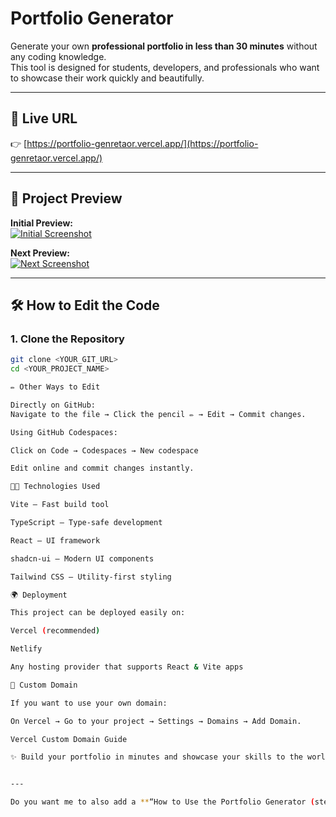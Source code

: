 # Portfolio Generator

Generate your own **professional portfolio in less than 30 minutes** without any coding knowledge.  
This tool is designed for students, developers, and professionals who want to showcase their work quickly and beautifully.

---

## 🚀 Live URL

👉 [https://portfolio-genretaor.vercel.app/](https://portfolio-genretaor.vercel.app/)

---

## 📸 Project Preview

**Initial Preview:**  
<a href="https://ibb.co/C3MB4Fgz">
  <img src="https://i.ibb.co/pBR2Npcx/Screenshot-2025-09-04-at-7-25-25-PM.png" alt="Initial Screenshot" border="0">
</a>

**Next Preview:**  
<a href="https://ibb.co/pB8LhPm9">
  <img src="https://i.ibb.co/YFML0Wrq/Screenshot-2025-09-04-at-7-25-32-PM.png" alt="Next Screenshot" border="0">
</a>

---

## 🛠️ How to Edit the Code

### 1. Clone the Repository

```sh
git clone <YOUR_GIT_URL>
cd <YOUR_PROJECT_NAME>

✏️ Other Ways to Edit

Directly on GitHub:
Navigate to the file → Click the pencil ✏️ → Edit → Commit changes.

Using GitHub Codespaces:

Click on Code → Codespaces → New codespace

Edit online and commit changes instantly.

🧑‍💻 Technologies Used

Vite – Fast build tool

TypeScript – Type-safe development

React – UI framework

shadcn-ui – Modern UI components

Tailwind CSS – Utility-first styling

🌍 Deployment

This project can be deployed easily on:

Vercel (recommended)

Netlify

Any hosting provider that supports React & Vite apps

🔗 Custom Domain

If you want to use your own domain:

On Vercel → Go to your project → Settings → Domains → Add Domain.

Vercel Custom Domain Guide

✨ Build your portfolio in minutes and showcase your skills to the world!


---

Do you want me to also add a **“How to Use the Portfolio Generator (step-by-step for use
